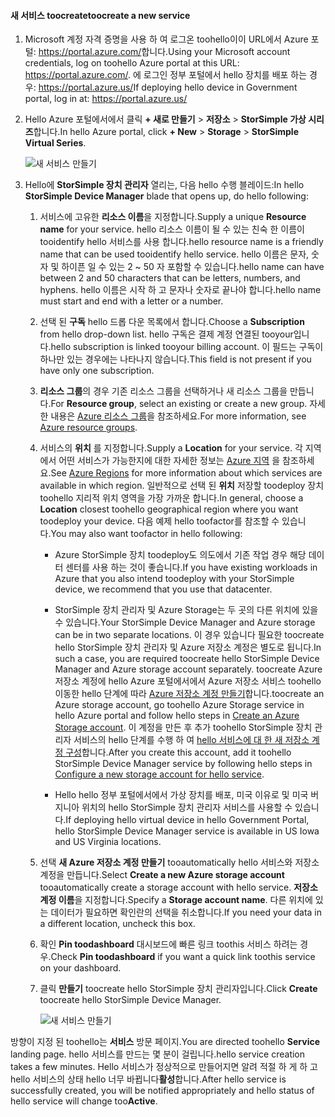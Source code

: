 #### <a name="toocreate-a-new-service"></a><span data-ttu-id="676c0-101">새 서비스 toocreate</span><span class="sxs-lookup"><span data-stu-id="676c0-101">toocreate a new service</span></span>

1.  <span data-ttu-id="676c0-102">Microsoft 계정 자격 증명을 사용 하 여 로그온 toohello이이 URL에서 Azure 포털: <https://portal.azure.com/>합니다.</span><span class="sxs-lookup"><span data-stu-id="676c0-102">Using your Microsoft account credentials, log on toohello Azure portal at this URL: <https://portal.azure.com/>.</span></span> <span data-ttu-id="676c0-103">에 로그인 정부 포털에서 hello 장치를 배포 하는 경우: <https://portal.azure.us/></span><span class="sxs-lookup"><span data-stu-id="676c0-103">If deploying hello device in Government portal, log in at: <https://portal.azure.us/></span></span>

2.  <span data-ttu-id="676c0-104">Hello Azure 포털에서에서 클릭 **+ 새로 만들기** &gt; **저장소** &gt; **StorSimple 가상 시리즈**합니다.</span><span class="sxs-lookup"><span data-stu-id="676c0-104">In hello Azure portal, click **+ New** &gt; **Storage** &gt; **StorSimple Virtual Series**.</span></span>

    ![새 서비스 만들기](./media/storsimple-virtual-array-create-new-service/createnewservice2.png) 

3.  <span data-ttu-id="676c0-106">Hello에 **StorSimple 장치 관리자** 열리는, 다음 hello 수행 블레이드:</span><span class="sxs-lookup"><span data-stu-id="676c0-106">In hello **StorSimple Device Manager** blade that opens up, do hello following:</span></span>

    1.  <span data-ttu-id="676c0-107">서비스에 고유한 **리소스 이름**을 지정합니다.</span><span class="sxs-lookup"><span data-stu-id="676c0-107">Supply a unique **Resource name** for your service.</span></span> <span data-ttu-id="676c0-108">hello 리소스 이름이 될 수 있는 친숙 한 이름이 tooidentify hello 서비스를 사용 합니다.</span><span class="sxs-lookup"><span data-stu-id="676c0-108">hello resource name is a friendly name that can be used tooidentify hello service.</span></span> <span data-ttu-id="676c0-109">hello 이름은 문자, 숫자 및 하이픈 일 수 있는 2 ~ 50 자 포함할 수 있습니다.</span><span class="sxs-lookup"><span data-stu-id="676c0-109">hello name can have between 2 and 50 characters that can be letters, numbers, and hyphens.</span></span> <span data-ttu-id="676c0-110">hello 이름은 시작 하 고 문자나 숫자로 끝나야 합니다.</span><span class="sxs-lookup"><span data-stu-id="676c0-110">hello name must start and end with a letter or a number.</span></span>

    2.  <span data-ttu-id="676c0-111">선택 된 **구독** hello 드롭 다운 목록에서 합니다.</span><span class="sxs-lookup"><span data-stu-id="676c0-111">Choose a **Subscription** from hello drop-down list.</span></span> <span data-ttu-id="676c0-112">hello 구독은 결제 계정 연결된 tooyour입니다.</span><span class="sxs-lookup"><span data-stu-id="676c0-112">hello subscription is linked tooyour billing account.</span></span> <span data-ttu-id="676c0-113">이 필드는 구독이 하나만 있는 경우에는 나타나지 않습니다.</span><span class="sxs-lookup"><span data-stu-id="676c0-113">This field is not present if you have only one subscription.</span></span>

    3.  <span data-ttu-id="676c0-114">**리소스 그룹**의 경우 기존 리소스 그룹을 선택하거나 새 리소스 그룹을 만듭니다.</span><span class="sxs-lookup"><span data-stu-id="676c0-114">For **Resource group**, select an existing or create a new group.</span></span> <span data-ttu-id="676c0-115">자세한 내용은 [Azure 리소스 그룹](https://azure.microsoft.com/documentation/articles/virtual-machines-windows-infrastructure-resource-groups-guidelines/)을 참조하세요.</span><span class="sxs-lookup"><span data-stu-id="676c0-115">For more information, see [Azure resource groups](https://azure.microsoft.com/documentation/articles/virtual-machines-windows-infrastructure-resource-groups-guidelines/).</span></span>

    4.  <span data-ttu-id="676c0-116">서비스의 **위치** 를 지정합니다.</span><span class="sxs-lookup"><span data-stu-id="676c0-116">Supply a **Location** for your service.</span></span> <span data-ttu-id="676c0-117">각 지역에서 어떤 서비스가 가능한지에 대한 자세한 정보는 [Azure 지역](https://azure.microsoft.com/regions/#services) 을 참조하세요.</span><span class="sxs-lookup"><span data-stu-id="676c0-117">See [Azure Regions](https://azure.microsoft.com/regions/#services) for more information about which services are available in which region.</span></span> <span data-ttu-id="676c0-118">일반적으로 선택 된 **위치** 저장할 toodeploy 장치 toohello 지리적 위치 영역을 가장 가까운 합니다.</span><span class="sxs-lookup"><span data-stu-id="676c0-118">In general, choose a **Location** closest toohello geographical region where you want toodeploy your device.</span></span> <span data-ttu-id="676c0-119">다음 예제 hello toofactor를 참조할 수 있습니다.</span><span class="sxs-lookup"><span data-stu-id="676c0-119">You may also want toofactor in hello following:</span></span>

        -   <span data-ttu-id="676c0-120">Azure StorSimple 장치 toodeploy도 의도에서 기존 작업 경우 해당 데이터 센터를 사용 하는 것이 좋습니다.</span><span class="sxs-lookup"><span data-stu-id="676c0-120">If you have existing workloads in Azure that you also intend toodeploy with your StorSimple device, we recommend that you use that datacenter.</span></span>

        -   <span data-ttu-id="676c0-121">StorSimple 장치 관리자 및 Azure Storage는 두 곳의 다른 위치에 있을 수 있습니다.</span><span class="sxs-lookup"><span data-stu-id="676c0-121">Your StorSimple Device Manager and Azure storage can be in two separate locations.</span></span> <span data-ttu-id="676c0-122">이 경우 있습니다 필요한 toocreate hello StorSimple 장치 관리자 및 Azure 저장소 계정은 별도로 됩니다.</span><span class="sxs-lookup"><span data-stu-id="676c0-122">In such a case, you are required toocreate hello StorSimple Device Manager and Azure storage account separately.</span></span> <span data-ttu-id="676c0-123">toocreate Azure 저장소 계정에 hello Azure 포털에서에서 Azure 저장소 서비스 toohello 이동한 hello 단계에 따라 [Azure 저장소 계정 만들기](https://azure.microsoft.com/documentation/articles/storage-create-storage-account/#create-a-storage-account)합니다.</span><span class="sxs-lookup"><span data-stu-id="676c0-123">toocreate an Azure storage account, go toohello Azure Storage service in hello Azure portal and follow hello steps in [Create an Azure Storage account](https://azure.microsoft.com/documentation/articles/storage-create-storage-account/#create-a-storage-account).</span></span> <span data-ttu-id="676c0-124">이 계정을 만든 후 추가 toohello StorSimple 장치 관리자 서비스의 hello 단계를 수행 하 여 [hello 서비스에 대 한 새 저장소 계정 구성](https://azure.microsoft.com/en-us/documentation/articles/storsimple-deployment-walkthrough/#configure-a-new-storage-account-for-the-service)합니다.</span><span class="sxs-lookup"><span data-stu-id="676c0-124">After you create this account, add it toohello StorSimple Device Manager service by following hello steps in [Configure a new storage account for hello service](https://azure.microsoft.com/en-us/documentation/articles/storsimple-deployment-walkthrough/#configure-a-new-storage-account-for-the-service).</span></span>

        -   <span data-ttu-id="676c0-125">Hello hello 정부 포털에서에서 가상 장치를 배포, 미국 이유로 및 미국 버지니아 위치의 hello StorSimple 장치 관리자 서비스를 사용할 수 있습니다.</span><span class="sxs-lookup"><span data-stu-id="676c0-125">If deploying hello virtual device in hello Government Portal, hello StorSimple Device Manager service is available in US Iowa and US Virginia locations.</span></span>

    5.  <span data-ttu-id="676c0-126">선택 **새 Azure 저장소 계정 만들기** tooautomatically hello 서비스와 저장소 계정을 만듭니다.</span><span class="sxs-lookup"><span data-stu-id="676c0-126">Select **Create a new Azure storage account** tooautomatically create a storage account with hello service.</span></span> <span data-ttu-id="676c0-127">**저장소 계정 이름**을 지정합니다.</span><span class="sxs-lookup"><span data-stu-id="676c0-127">Specify a **Storage account name**.</span></span> <span data-ttu-id="676c0-128">다른 위치에 있는 데이터가 필요하면 확인란의 선택을 취소합니다.</span><span class="sxs-lookup"><span data-stu-id="676c0-128">If you need your data in a different location, uncheck this box.</span></span>

    6.  <span data-ttu-id="676c0-129">확인 **Pin toodashboard** 대시보드에 빠른 링크 toothis 서비스 하려는 경우.</span><span class="sxs-lookup"><span data-stu-id="676c0-129">Check **Pin toodashboard** if you want a quick link toothis service on your dashboard.</span></span>

    7.  <span data-ttu-id="676c0-130">클릭 **만들기** toocreate hello StorSimple 장치 관리자입니다.</span><span class="sxs-lookup"><span data-stu-id="676c0-130">Click **Create** toocreate hello StorSimple Device Manager.</span></span>

        ![새 서비스 만들기](./media/storsimple-virtual-array-create-new-service/createnewservice4.png)  

<span data-ttu-id="676c0-132">방향이 지정 된 toohello는 **서비스** 방문 페이지.</span><span class="sxs-lookup"><span data-stu-id="676c0-132">You are directed toohello **Service** landing page.</span></span> <span data-ttu-id="676c0-133">hello 서비스를 만드는 몇 분이 걸립니다.</span><span class="sxs-lookup"><span data-stu-id="676c0-133">hello service creation takes a few minutes.</span></span> <span data-ttu-id="676c0-134">Hello 서비스가 정상적으로 만들어지면 알려 적절 하 게 하 고 hello 서비스의 상태 hello 너무 바뀝니다**활성**합니다.</span><span class="sxs-lookup"><span data-stu-id="676c0-134">After hello service is successfully created, you will be notified appropriately and hello status of hello service will change too**Active**.</span></span>


